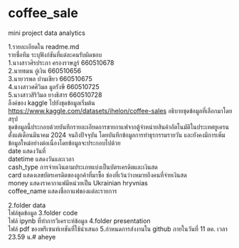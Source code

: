 # coffee_sale
mini project data analytics

1.รายละเอียดใน readme.md 	
รายชื่อทีม ระบุฟังก์ชันที่แต่ละคนรับผิดชอบ<br>
1.นางสาวศิรประภา ครองราษฎร์ 660510678<br>
2.นายธมน อู่เงิน 660510656<br>
3.นายวรพล ปานเขียว 660510675<br>
4.นางสาวศศิวิมล มูลรังษี 660510725 <br>
5.นางสาวสิริวิมล ยางธิสาร 660510728 <br>
ลิ้งค์ของ kaggle ไปยังชุดข้อมูลเริ่มต้น<br>
https://www.kaggle.com/datasets/ihelon/coffee-sales
อธิบายชุดข้อมูลที่เลือกมาโดยสรุป<br>
ชุดข้อมูลนี้ประกอบด้วยบันทึกรายละเอียดการขายกาแฟจากตู้จำหน่ายสินค้าอัตโนมัติในประเทศยูเครน ตั้งแต่เดือนมีนาคม 2024 จนถึงปัจจุบัน โดยบันทึกข้อมูลการทำธุรกรรมรายวัน และยังคงมีการเพิ่มข้อมูลใหม่อย่างต่อเนื่องโดยข้อมูลจะประกอบไปด้วย<br> date แสดงวันที่<br>datetime แสดงวันและเวลา <br>cash_type การจ่ายเงินตามประเภทแบ่งเป็นบัตรเครดิตและเงินสด<br>card แสดงเลขบัตรเครดิตของลูกค้าที่มาซื้อ ช่องที่เว้นว่างหมายถึงคนที่จ่ายเงินสด<br>
money แสดงราคากาแฟมีหน่วยเป็น Ukrainian hryvnias<br> coffee_name แสดงชื่อกาแฟของแต่ละรายการ<br>


2.folder data  	
ไฟล์ชุดข้อมูล
3.folder code 	
ไฟล์ ipynb ที่ทำการวิเคราะห์ข้อมูล
4.folder presentation 	
ไฟล์ pdf ของพรีเซนท์เทชันที่ใช้นำเสนอ
5.กำหนดการส่งงานใน github ภายในวันที่ 11 ตค. เวลา 23.59 น.# aheye
